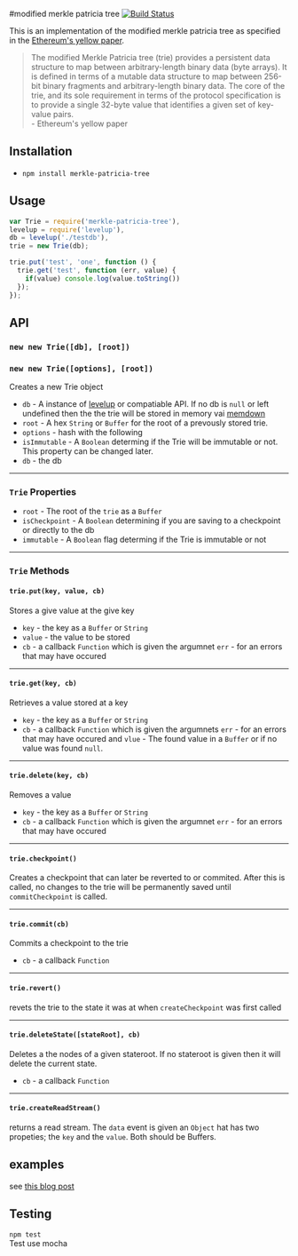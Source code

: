 #modified merkle patricia tree [![Build Status](https://travis-ci.org/wanderer/merkle-patricia-tree.svg?branch=master)](https://travis-ci.org/wanderer/merkle-patricia-tree)
 
This is an implementation of the modified merkle patricia tree as specified in the [Ethereum's yellow paper](http://gavwood.com/Paper.pdf).

> The modified Merkle Patricia tree (trie) provides a persistent data structure to map between arbitrary-length binary data (byte arrays). It is defined in terms of a mutable data structure to map between 256-bit binary fragments and arbitrary-length binary data. The core of the trie, and its sole requirement in terms of the protocol specification is to provide a single 32-byte value that identifies a given set of key-value pairs.   
  \- Ethereum's yellow paper  

## Installation
- `npm install merkle-patricia-tree`

## Usage
```javascript
var Trie = require('merkle-patricia-tree'),
levelup = require('levelup'),
db = levelup('./testdb'),
trie = new Trie(db); 

trie.put('test', 'one', function () {
  trie.get('test', function (err, value) {
    if(value) console.log(value.toString())
  });
});
```

## API
### `new new Trie([db], [root])`
### `new new Trie([options], [root])`
Creates a new Trie object
- `db` -  A instance of [levelup](https://github.com/rvagg/node-levelup/) or compatiable API. If no db is `null` or left undefined then the the trie will be stored in memory vai [memdown](https://github.com/rvagg/memdown)
- `root` - A hex `String` or `Buffer` for the root of a prevously stored trie.
- `options` - hash with the following 
 - `isImmutable`  - A `Boolean` determing if the Trie will be immutable or not. This property can be changed later.
 - `db` - the db

--------------------------------------------------------

### `Trie` Properties
- `root` - The root of the `trie` as a `Buffer` 
- `isCheckpoint` -  A `Boolean` determining if you are saving to a checkpoint or directly to the db 
- `immutable` - A `Boolean` flag determing if the Trie is immutable or not

--------------------------------------------------------

### `Trie` Methods
#### `trie.put(key, value, cb)`
Stores a give value at the give key
- `key` - the key as a `Buffer` or `String`
- `value` - the value to be stored
- `cb` - a callback `Function` which is given the argumnet `err` - for an errors that may have occured

--------------------------------------------------------

#### `trie.get(key, cb)`
Retrieves a value stored at a key
- `key` - the key as a `Buffer` or `String`
- `cb` - a callback `Function` which is given the argumnets `err` - for an errors that may have occured and `vlue` - The found value in a `Buffer` or if no value was found `null`.

--------------------------------------------------------

#### `trie.delete(key, cb)`
Removes a value
- `key` - the key as a `Buffer` or `String`
- `cb` - a callback `Function` which is given the argumnet `err` - for an errors that may have occured

--------------------------------------------------------

####  `trie.checkpoint()`
Creates a checkpoint that can later be reverted to or commited. After this is called, no changes to the trie will be permanently saved until `commitCheckpoint` is called. 

--------------------------------------------------------

####  `trie.commit(cb)`
Commits a checkpoint to the trie
- `cb` - a callback `Function` 

--------------------------------------------------------

####  `trie.revert()`
revets the trie to the state it was at when `createCheckpoint` was first called

--------------------------------------------------------

####  `trie.deleteState([stateRoot], cb)`
Deletes a the nodes of a given stateroot. If no stateroot is given then it will delete the current state.
- `cb` - a callback `Function` 

--------------------------------------------------------

#### `trie.createReadStream()`
returns a read stream. The `data` event is given an `Object` hat has two propeties; the `key` and the `value`. Both should be Buffers.

## examples
see [this blog post](https://wanderer.github.io/ethereum/nodejs/code/2014/05/21/using-ethereums-tries-with-node/)

## Testing
`npm test`  
Test use mocha
